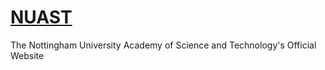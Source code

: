 # [NUAST](https://nuast.co.uk)
The Nottingham University Academy of Science and Technology's Official Website
